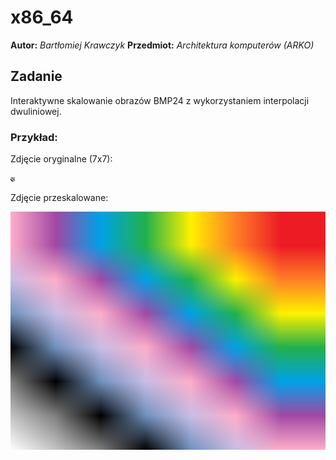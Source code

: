 # x86_64

**Autor:** _Bartłomiej Krawczyk_
**Przedmiot:** _Architektura komputerów (ARKO)_

## Zadanie

Interaktywne skalowanie obrazów BMP24 z wykorzystaniem interpolacji dwuliniowej.

### Przykład:
Zdjęcie oryginalne (7x7):

![Oryginał](./images/7x7.bmp)

Zdjęcie przeskalowane:

![Rezultat](./images/result.bmp)
